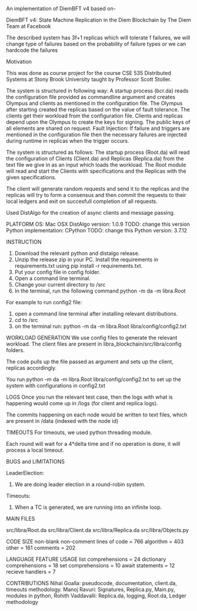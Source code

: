 An implementation of DiemBFT v4 based on-

DiemBFT v4: State Machine Replication in the Diem Blockchain by The Diem Team at Facebook

The described system has 3f+1 replicas which will tolerate f failures, we will change type of failures based on the probability of failure types or we can hardcode the failures

Motivation

This was done as course project for the course CSE 535 Distributed Systems at Stony Brook University taught by Professor Scott Stoller.

The system is structured in following way: A startup process (bcr.da) reads the configuration file provided as commandline argument and creates Olympus and clients as mentioned in the configuration file. The Olympus after starting created the replicas based on the value of fault tolerance. The clients get their workload from the configuration file. Clients and replicas depend upon the Olympus to create the keys for signing. The public keys of all elements are shared on request. Fault Injection: If failure and triggers are mentioned in the configuration file then the necessary failures are injected during runtime in replicas when the trigger occurs.

The system is structured as follows: The startup process (Root.da) will read the configuration of Clients (Client.da) and Replicas (Replica.da) from the text file we give in as an input which loads the workload.
The Root module will read and start the Clients with specifications and the Replicas with the given specifications.

The client will generate random requests and send it to the replicas and the replicas will try to form a consensus and then commit the requests to their local ledgers and exit on succesfull completion of all requests.

Used DistAlgo for the creation of async clients and message passing.

PLATFORM
OS: Mac OSX
DistAlgo version: 1.0.9 TODO: change this version
Python implementation: CPython TODO: change this
Python version: 3.7.12

INSTRUCTION
1. Download the relevant python and distalgo release.
2. Unzip the release zip in your PC. Install the requirements in requirements.txt using pip install -r requirements.txt.
3. Put your config file in config folder.
4. Open a command line terminal.
5. Change your current directory to <DAROOT>/src
6. In the terminal, run the following command
    python -m da -m libra.Root <path to your config file>

For example to run config2 file:
1. open a command line terminal after installing relevant distributions.
2. cd to <DAROOT>/src
2. on the terminal run:
    python -m da -m libra.Root libra/config/config2.txt

WORKLOAD GENERATION
We use config files to generate the relevant workload. The client files are present in libra_blockchain/src/libra/config folders.

The code pulls up the file passed as argument and sets up the client, replicas accordingly.

You run python -m da -m libra.Root libra/config/config2.txt to set up the system with configurations in config2.txt


LOGS
Once you run the relevant test case, then the logs with what is happening would come up in <DAROOT>/logs (for client and replica logs).

The commits happening on each node would be written to text files, which are present in <DAROOT>/data (indexed with the node id)


TIMEOUTS
For timeouts, we used python threading module.

Each round will wait for a 4*delta time and if no operation is done, it will process a local timeout.

BUGS and LIMITATIONS

LeaderElection:
1. We are doing leader election in a round-robin system.

Timeouts:
1. When a TC is generated, we are running into an infinite loop.


MAIN FILES

src/libra/Root.da
src/libra/Client.da
src/libra/Replica.da
src/libra/Objects.py

CODE SIZE
non-blank non-comment lines of code  = 766
algorithm  = 403
other = 161
comments = 202

LANGUAGE FEATURE USAGE
list comprehensions  = 24
dictionary comprehensions = 18
set comprehensions = 10
await statements = 12
recieve handlers = 7


CONTRIBUTIONS
Nihal Goalla: pseudocode, documentation, client.da, timeouts methodology.
Manoj Ravuri: Signatures, Replica.py, Main.py, modules in python,
Rohith Vaddavalli: Replica.da, logging, Root.da, Ledger methodology
